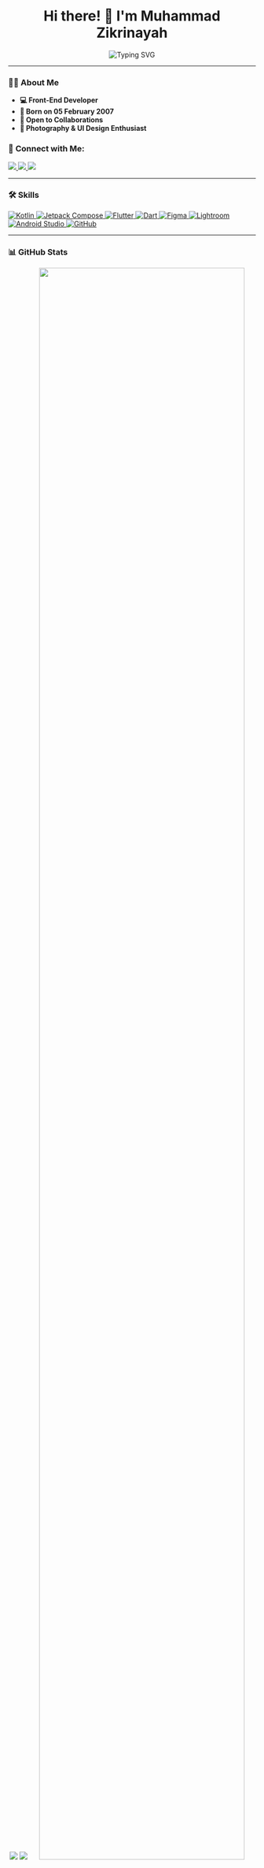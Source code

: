 <h1 align="center">Hi there! 👋 I'm Muhammad Zikrinayah</h1>
<p align="center">
    <img src="https://readme-typing-svg.herokuapp.com?font=Poppins&weight=600&size=24&color=83D5AC&duration=1000&pause=1000&multiline=true&center=true&width=500&height=65&lines=Front-End+Developer;UI+Designer;" alt="Typing SVG" />
</p>

---

### 🧑‍🦱 **About Me**
- **💻 Front-End Developer**
- **🎂 Born on 05 February 2007**
- **👥 Open to Collaborations**
- **📸 Photography & UI Design Enthusiast**

### 🔗 **Connect with Me:**
<p align="start">
  <a href="https://www.instagram.com/z1ykx_">
    <img src="https://img.shields.io/badge/z1ykx_-%23E4405F.svg?style=for-the-badge&logo=Instagram&logoColor=white" />
  </a>
  <a href="https://www.linkedin.com/in/muhammad-zikrinayah-746106324">
    <img src="https://img.shields.io/badge/Muhammad Zikrinayah-%230A66C2.svg?style=for-the-badge&logo=linkedin&logoColor=white" />
  </a>
  <a href="https://open.spotify.com/user/31jr7lejqe4uhxati53uusxhluli">
    <img src="https://img.shields.io/badge/Nandayoruka-%231DB954.svg?style=for-the-badge&logo=spotify&logoColor=white" />
  </a>
</p>

---

### 🛠 **Skills**
<p align="start">
  <a href="https://kotlinlang.org/">
    <img alt="Kotlin" src="https://img.shields.io/badge/Kotlin-7F52FF?style=for-the-badge&logo=kotlin&logoColor=white" />
  </a>
  <a href="https://developer.android.com/jetpack" target="_blank">
    <img alt="Jetpack Compose" src="https://img.shields.io/badge/Jetpack Compose-4285F4?style=for-the-badge&logo=jetpack-compose&logoColor=white" />
  </a>
  <a href="https://flutter.dev/">
    <img alt="Flutter" src="https://img.shields.io/badge/Flutter-02569B?style=for-the-badge&logo=flutter&logoColor=white" />
  </a>
  <a href="https://dart.dev/">
    <img alt="Dart" src="https://img.shields.io/badge/Dart-0175C2?style=for-the-badge&logo=dart&logoColor=white" />
  </a>
  <a href="https://www.figma.com/">
    <img alt="Figma" src="https://img.shields.io/badge/Figma-F24E1E?style=for-the-badge&logo=figma&logoColor=white" />
  </a>
  <a href="https://lightroom.adobe.com/">
    <img alt="Lightroom" src="https://img.shields.io/badge/Adobe Lightroom-31A8FF?style=for-the-badge&logo=adobe-lightroom&logoColor=white" />
  </a>
  <a href="https://developer.android.com/">
    <img alt="Android Studio" src="https://img.shields.io/badge/Android Studio-3DDC84?style=for-the-badge&logo=android-studio&logoColor=white" />
  </a>
  <a href="https://github.com/">
    <img alt="GitHub" src="https://img.shields.io/badge/GitHub-181717?style=for-the-badge&logo=github&logoColor=white" />
  </a>
</p>

---

### 📊 **GitHub Stats**
<p align="center">
    <img src="https://github-readme-stats.vercel.app/api?username=Zikri9106&count_private=true&show_icons=true&theme=dark&line_height=25&show=prs_merged,prs_merged_percentage&rank_icon=github">
    <img src="https://github-readme-stats.vercel.app/api/top-langs/?username=Zikri9106&count_private=true&hide=cmake,c&theme=dark&size_weight=1&count_weight=5&langs_count=4">
    <img width=91% src="https://streak-stats.demolab.com?user=Zikri9106&theme=dark&border_radius=5&date_format=j%20M%5B%20Y%5D">
    <img width=91% src="https://github-readme-stats.vercel.app/api/wakatime?username=Zikri9106&theme=dark&layout=compact">
</p>

### 🎧 **Now Playing**
<p align="center">
    <img src="https://spotify-github-profile.kittinanx.com/api/view?uid=31jr7lejqe4uhxati53uusxhluli&cover_image=true&theme=natemoo-re&show_offline=false&background_color=121212&interchange=true&bar_color=53b14f&bar_color_cover=false" alt="Spotify Now Playing" />
</p>
